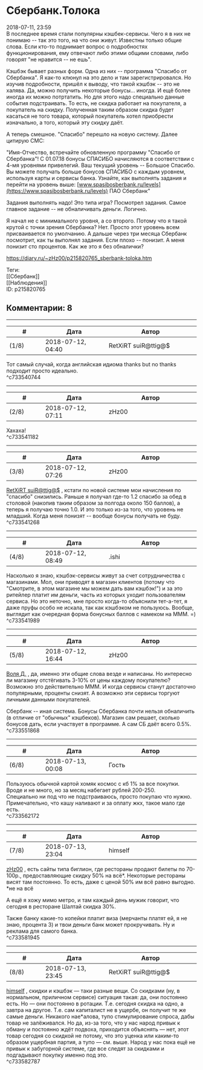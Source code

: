 Сбербанк.Толока
===============

  
2018-07-11, 23:59  
 В последнее время стали популярны кэшбек-сервисы. Чего я в них не понимаю -- так это того, на что они живут. Известны только общие слова. Если кто-то поднимает вопрос о подробностях функционирования, ему отвечают либо этими общими словами, либо говорят "не нравится -- не ешь".   
   
 Кэшбэк бывает разных форм. Одна из них -- программа "Спасибо от Сбербанка". Я как-то клюнул на это дело и там зарегистрировался. Но изучив подробности, пришёл к выводу, что такой кэшбэк -- это не халява. Да, можно получить некоторые бонусы... иногда. И ещё более иногда их можно потртатить. Но для этого надо специально данные события подстраивать. То есть, не скидка работает на покупателя, а покупатель на скидку. Полученная таким образом скидка будет касаться не того товара, который покупатель хотел приобрести изначально, а того, который эту скидку даёт.   
   
 А теперь смешное. "Спасибо" перешло на новую систему. Далее цитирую СМС:   
   
 "Имя-Отчество, встречайте обновленную программу "Спасибо от Сбербанка"! С 01.07.18 бонусы СПАСИБО начисляются в соответствии с 4-мя уровнями привелегий. Ваш текущий уровень -- Большое Спасибо. Вы можете получать больше бонусов СПАСИБО с каждым уровнем, используя карты и сервисы банка. Узнайте, как выполнять задания и перейти на уровень выше:  [www.spasibosberbank.ru/levels](https://www.spasibosberbank.ru/levels)  ПАО Сбербанк"   
   
 Задания выполнять надо! Это типа игра? Посмотрел задания. Самое главное задание -- не обналичивать деньги. Логично.   
   
 Я начал не с минимального уровня, а со второго. Потому что я такой крутой с точки зрения Сбербанка? Нет. Просто этот уровень всем присваивается по умолчанию. А дальше через три месяца Сбербанк посмотрит, как ты выполнял задания. Если плохо -- понизит. А меня понизит сто процентов. Как же это я без обналички?   
  
<https://diary.ru/~zHz00/p215820765_sberbank-toloka.htm>  
  
Теги:  
[[Сбербанк]]  
[[Наблюдения]]  
ID: p215820765  


Комментарии: 8
--------------

  


---



|         #         |              Дата              |                     Автор                     |           ID           |
| --- | --- | --- | --- |
| (1/8) | 2018-07-12, 04:40 | RetXiRT suiR@ttig@$ | c733540744 |

  
  Тот самый случай, когда английская идиома thanks but no thanks подходит просто идеально.    
 ^c733540744

---



|         #         |              Дата              |                     Автор                     |           ID           |
| --- | --- | --- | --- |
| (2/8) | 2018-07-12, 07:11 | zHz00 | c733541182 |

  
 Хахаха!   
 ^c733541182

---



|         #         |              Дата              |                     Автор                     |           ID           |
| --- | --- | --- | --- |
| (3/8) | 2018-07-12, 07:26 | zHz00 | c733541268 |

  
  [RetXiRT suiR@ttig@$](http://Hellspawn.diary.ru "Горчичник")  , кстати по новой системе мои начисления по "спасибо" снизились. Раньше я получал где-то 1.2 спасибо за обед в столовой (накопив таким образом за полгода около 150 баллов), а теперь я получаю точно 1.0. И это только из-за того, что уровень не младший. Когда меня понизят -- вообще бонусы получать не буду.   
 ^c733541268

---



|         #         |              Дата              |                     Автор                     |           ID           |
| --- | --- | --- | --- |
| (4/8) | 2018-07-12, 08:49 | .ishi | c733541989 |

  
 Насколько я знаю, кэшбэк-сервисы живут за счет сотрудничества с магазинами. Мол, они приводят в магазин клиентов (потому что "Смотрите, в этом магазине мы можем дать вам кэшбэк!") и за это ритейлер платит им деньги, часть из которых уходит пользователям сервиса. Но это неточно, мне просто когда-то объяснили тет-а-тет, я даже пруфы особо не искала, так как кэшбэком не пользуюсь. Вообще, выглядит как очередная форма бонусных баллов с намеком на МММ. =)   
 ^c733541989

---



|         #         |              Дата              |                     Автор                     |           ID           |
| --- | --- | --- | --- |
| (5/8) | 2018-07-12, 16:44 | zHz00 | c733551868 |

  
  [Воля Д.](http://willD.diary.ru "Лыбродыбро.")  , да, именно эти общие слова везде и написаны. Но интересно ли магазину отстёгивать 3-10% от цены каждому покупателю? Возможно это действительно МММ. И когда сервисы станут достаточно популярными, проценты снизят. А возможно эти сервисы торгуют личными данными покупателей.   
   
 Сбербанк -- иная система. Бонусы Сбербанка почти нельзя обналичить (в отличие от "обычных" кэшбеков). Магазин сам решает, сколько бонусов дать, если участвует в программе. А сам СБ даёт всего 0.5%.   
 ^c733551868

---



|         #         |              Дата              |                     Автор                     |           ID           |
| --- | --- | --- | --- |
| (6/8) | 2018-07-13, 00:08 | Гость | c733562172 |

  
 Пользуюсь обычной картой хомяк космос с кб 1% за все покупки. Вроде и не много, но за месяц набегает рублей 200-250.   
 Специально ни под что не подстраиваюсь, просто покупаю что нужно.   
 Примечательно, что кашу наливают и за оплату жкх, такое мало где есть.   
 ^c733562172

---



|         #         |              Дата              |                     Автор                     |           ID           |
| --- | --- | --- | --- |
| (7/8) | 2018-07-13, 23:04 | himself | c733581945 |

  
  [zHz00](https://zHz00.diary.ru "Untitled")  , есть сайты типа биглион, где рестораны продают билеты по 70-100р., предоставляющие скидку 50% на всё\*. Некоторые рестораны висят там постоянно. То есть, даже с ценой 50% им всё равно выгодно.   
 \*не на всё   
   
 А ещё я хожу мимо метро, и там каждый день мужик говорит, что сегодня в ресторане Шалтай скидка 30%.   
   
 Также банку какие-то копейки платит виза (мерчанты платят ей, я не знаю, процента 3) и твои деньги банк может прокручивать. Ну и реклама для самого банка.   
 ^c733581945

---



|         #         |              Дата              |                     Автор                     |           ID           |
| --- | --- | --- | --- |
| (8/8) | 2018-07-13, 23:45 | RetXiRT suiR@ttig@$ | c733582787 |

  
   [himself](http://himself.diary.ru "void")  , скидки и кэшбэк — таки разные вещи. Со скидками (ну, в нормальном, приличном сервисе) ситуация такая: да, они постоянно есть. Но — они постоянно в ротации. Т.е. сегодня скидка на одно, а завтра на другое. Т.е. сам капиталист не в ущербе, он получит те же самые деньги. Никакого нае\*алова, тупо стимулирование спроса, дабы товар не залёживался. Но да, из-за того, что у нас народ привык к обману и постоянно ждёт подвоха, приходится объяснять — нет, этот товар сегодня со скидкой не потому, что это уценка или каким-то образом ущербная партия, а тупо — см. выше. Народ у нас пока ещё не привык к забугорной системе, где все следят за скидками и подгадывают покупку именно под это.    
 ^c733582787